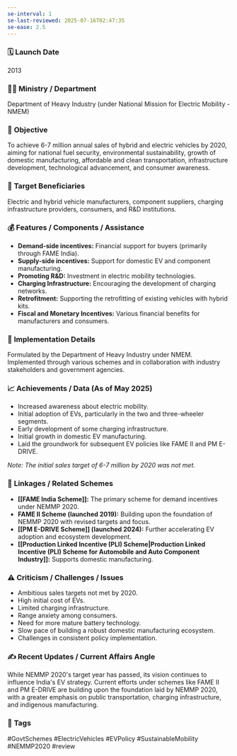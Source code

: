 ```yaml
---
se-interval: 1
se-last-reviewed: 2025-07-16T02:47:35
se-ease: 2.5
---
```



### 🗓️ **Launch Date**
2013

### 🧑‍🏫 **Ministry / Department**
Department of Heavy Industry (under National Mission for Electric Mobility - NMEM)

### 🎯 **Objective**
To achieve 6-7 million annual sales of hybrid and electric vehicles by 2020, aiming for national fuel security, environmental sustainability, growth of domestic manufacturing, affordable and clean transportation, infrastructure development, technological advancement, and consumer awareness.

### 👥 **Target Beneficiaries**
Electric and hybrid vehicle manufacturers, component suppliers, charging infrastructure providers, consumers, and R&D institutions.

### 💰 **Features / Components / Assistance**
- **Demand-side incentives:** Financial support for buyers (primarily through FAME India).
- **Supply-side incentives:** Support for domestic EV and component manufacturing.
- **Promoting R&D:** Investment in electric mobility technologies.
- **Charging Infrastructure:** Encouraging the development of charging networks.
- **Retrofitment:** Supporting the retrofitting of existing vehicles with hybrid kits.
- **Fiscal and Monetary Incentives:** Various financial benefits for manufacturers and consumers.

### 📍 **Implementation Details**
Formulated by the Department of Heavy Industry under NMEM. Implemented through various schemes and in collaboration with industry stakeholders and government agencies.

### 📈 **Achievements / Data** (As of May 2025)
- Increased awareness about electric mobility.
- Initial adoption of EVs, particularly in the two and three-wheeler segments.
- Early development of some charging infrastructure.
- Initial growth in domestic EV manufacturing.
- Laid the groundwork for subsequent EV policies like FAME II and PM E-DRIVE.

*Note: The initial sales target of 6-7 million by 2020 was not met.*

### 🧩 **Linkages / Related Schemes**
- **[[FAME India Scheme]]:** The primary scheme for demand incentives under NEMMP 2020.
- **FAME II Scheme (launched 2019):** Building upon the foundation of NEMMP 2020 with revised targets and focus.
- **[[PM E-DRIVE Scheme]] (launched 2024):** Further accelerating EV adoption and ecosystem development.
- **[[Production Linked Incentive (PLI) Scheme|Production Linked Incentive (PLI) Scheme for Automobile and Auto Component Industry]]:** Supports domestic manufacturing.

### ⚠️ **Criticism / Challenges / Issues**
- Ambitious sales targets not met by 2020.
- High initial cost of EVs.
- Limited charging infrastructure.
- Range anxiety among consumers.
- Need for more mature battery technology.
- Slow pace of building a robust domestic manufacturing ecosystem.
- Challenges in consistent policy implementation.

### ✍️ **Recent Updates / Current Affairs Angle**
While NEMMP 2020's target year has passed, its vision continues to influence India's EV strategy. Current efforts under schemes like FAME II and PM E-DRIVE are building upon the foundation laid by NEMMP 2020, with a greater emphasis on public transportation, charging infrastructure, and indigenous manufacturing.

### 🔗 **Tags**
#GovtSchemes #ElectricVehicles #EVPolicy #SustainableMobility #NEMMP2020
#review